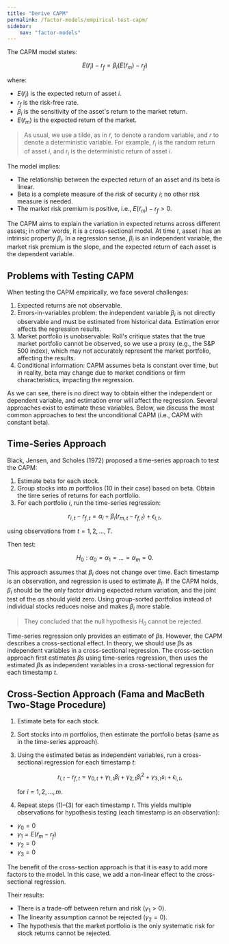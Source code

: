 ```yaml
---
title: "Derive CAPM"
permalink: /factor-models/empirical-test-capm/
sidebar:
    nav: "factor-models"
---
```


The CAPM model states:

$$
E(\tilde r_i) - r_f = \beta_i (E(\tilde r_m) - r_f)
$$

where:

- $E(\tilde r_i)$ is the expected return of asset $i$.
- $r_f$ is the risk-free rate.
- $\beta_i$ is the sensitivity of the asset's return to the market return.
- $E(\tilde r_m)$ is the expected return of the market.

> As usual, we use a tilde, as in $\tilde r$, to denote a random variable, and $r$ to denote a deterministic variable. For example, $\tilde r_i$ is the random return of asset $i$, and $r_i$ is the deterministic return of asset $i$.

The model implies:

- The relationship between the expected return of an asset and its beta is linear.
- Beta is a complete measure of the risk of security $i$; no other risk measure is needed.
- The market risk premium is positive, i.e., $E(\tilde r_m) - r_f > 0$.

The CAPM aims to explain the variation in expected returns across different assets; in other words, it is a cross-sectional model. At time $t$, asset $i$ has an intrinsic property $\beta_i$. In a regression sense, $\beta_i$ is an independent variable, the market risk premium is the slope, and the expected return of each asset is the dependent variable.

## Problems with Testing CAPM

When testing the CAPM empirically, we face several challenges:

1. Expected returns are not observable.
2. Errors-in-variables problem: the independent variable $\beta_i$ is not directly observable and must be estimated from historical data. Estimation error affects the regression results.
3. Market portfolio is unobservable: Roll's critique states that the true market portfolio cannot be observed, so we use a proxy (e.g., the S&P 500 index), which may not accurately represent the market portfolio, affecting the results.
4. Conditional information: CAPM assumes beta is constant over time, but in reality, beta may change due to market conditions or firm characteristics, impacting the regression.

As we can see, there is no direct way to obtain either the independent or dependent variable, and estimation error will affect the regression. Several approaches exist to estimate these variables. Below, we discuss the most common approaches to test the unconditional CAPM (i.e., CAPM with constant beta).

## Time-Series Approach

Black, Jensen, and Scholes (1972) proposed a time-series approach to test the CAPM:

1. Estimate beta for each stock.
2. Group stocks into $m$ portfolios (10 in their case) based on beta. Obtain the time series of returns for each portfolio.
3. For each portfolio $i$, run the time-series regression:

$$
r_{i,t} - r_{f,t} = \alpha_i + \beta_i (r_{m,t} - r_{f,t}) + \epsilon_{i, t},
$$

using observations from $t = 1, 2, ..., T$.

Then test:

$$
H_0: \alpha_0 = \alpha_1 = \dots = \alpha_m = 0.
$$

This approach assumes that $\beta_i$ does not change over time. Each timestamp is an observation, and regression is used to estimate $\beta_i$. If the CAPM holds, $\beta_i$ should be the only factor driving expected return variation, and the joint test of the $\alpha$s should yield zero. Using group-sorted portfolios instead of individual stocks reduces noise and makes $\beta_i$ more stable.

> They concluded that the null hypothesis $H_0$ cannot be rejected.

Time-series regression only provides an estimate of $\beta$s. However, the CAPM describes a cross-sectional effect. In theory, we should use $\beta$s as independent variables in a cross-sectional regression. The cross-section approach first estimates $\beta$s using time-series regression, then uses the estimated $\beta$s as independent variables in a cross-sectional regression for each timestamp $t$.

## Cross-Section Approach (Fama and MacBeth Two-Stage Procedure)

1. Estimate beta for each stock.
2. Sort stocks into $m$ portfolios, then estimate the portfolio betas (same as in the time-series approach).
3. Using the estimated betas as independent variables, run a cross-sectional regression for each timestamp $t$:

    $$
    r_{i, t} - r_{f, t} = \gamma_{0,t} + \gamma_{1,t}\beta_i + \gamma_{2,t} \beta_i^2 + \gamma_{3,t}s_i + \epsilon_{i, t},
    $$

    for $i = 1, 2, ..., m$.

4. Repeat steps (1)–(3) for each timestamp $t$. This yields multiple observations for hypothesis testing (each timestamp is an observation):

- $\gamma_0 = 0$
- $\gamma_1 = E(\tilde r_m - r_f)$
- $\gamma_2 = 0$
- $\gamma_3 = 0$

The benefit of the cross-section approach is that it is easy to add more factors to the model. In this case, we add a non-linear effect to the cross-sectional regression.

Their results:

- There is a trade-off between return and risk ($\gamma_1 > 0$).
- The linearity assumption cannot be rejected ($\gamma_2 = 0$).
- The hypothesis that the market portfolio is the only systematic risk for stock returns cannot be rejected.
